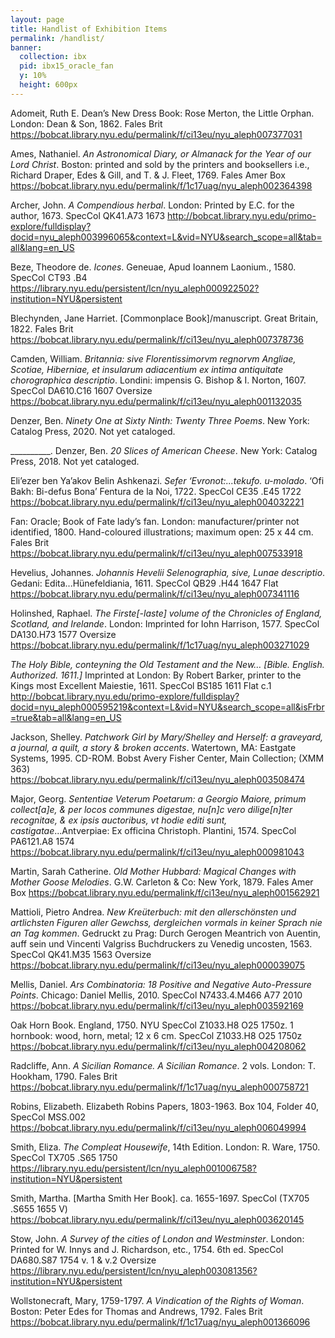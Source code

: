 ```yaml
---
layout: page
title: Handlist of Exhibition Items
permalink: /handlist/
banner:
  collection: ibx
  pid: ibx15_oracle_fan
  y: 10%
  height: 600px
---
```


Adomeit, Ruth E. Dean’s New Dress Book: Rose Merton, the Little Orphan. London: Dean & Son, 1862. Fales Brit <https://bobcat.library.nyu.edu/permalink/f/ci13eu/nyu_aleph007377031>

Ames, Nathaniel. <i>An Astronomical Diary, or Almanack for the Year of our Lord Christ</i>. Boston: printed and sold by the printers and booksellers i.e., Richard Draper, Edes & Gill, and T. & J. Fleet, 1769. Fales Amer Box <https://bobcat.library.nyu.edu/permalink/f/1c17uag/nyu_aleph002364398>

Archer, John. <i>A Compendious herbal</i>. London: Printed by E.C. for the author, 1673. SpecCol QK41.A73 1673
<http://bobcat.library.nyu.edu/primo-explore/fulldisplay?docid=nyu_aleph003996065&context=L&vid=NYU&search_scope=all&tab=all&lang=en_US>

Beze, Theodore de. <i>Icones</i>. Geneuae,  Apud Ioannem Laonium., 1580. SpecCol CT93 .B4 <https://library.nyu.edu/persistent/lcn/nyu_aleph000922502?institution=NYU&persistent>

Blechynden, Jane Harriet. [Commonplace Book]/manuscript. Great Britain, 1822. Fales Brit
<https://bobcat.library.nyu.edu/permalink/f/ci13eu/nyu_aleph007378736>

Camden, William. <i>Britannia: sive Florentissimorvm regnorvm Angliae, Scotiae, Hiberniae, et insularum adiacentium ex intima antiquitate chorographica descriptio</i>. Londini: impensis G. Bishop & I. Norton, 1607. SpecCol DA610.C16 1607 Oversize
<https://bobcat.library.nyu.edu/permalink/f/ci13eu/nyu_aleph001132035>

Denzer, Ben. <i>Ninety One at Sixty Ninth: Twenty Three Poems</i>. New York: Catalog Press, 2020. Not yet cataloged.

__________. Denzer, Ben. <i>20 Slices of American Cheese</i>. New York: Catalog Press, 2018. Not yet cataloged.

Eli’ezer ben Ya’akov Belin Ashkenazi. <i>Sefer ‘Evronot:...tekufo. u-molado</i>. ‘Ofi Bakh: Bi-defus Bona’ Fentura de la Noi, 1722. SpecCol CE35 .E45 1722 <https://bobcat.library.nyu.edu/permalink/f/ci13eu/nyu_aleph004032221>

Fan: Oracle; Book of Fate lady’s fan. London: manufacturer/printer not identified, 1800.
Hand-coloured illustrations; maximum open: 25 x 44 cm. Fales Brit
<https://bobcat.library.nyu.edu/permalink/f/ci13eu/nyu_aleph007533918>

Hevelius, Johannes. <i>Johannis Hevelii Selenographia, sive, Lunae descriptio</i>. Gedani: Edita...Hünefeldiania, 1611. SpecCol QB29 .H44 1647 Flat
<https://bobcat.library.nyu.edu/permalink/f/ci13eu/nyu_aleph007341116>

Holinshed, Raphael. <i>The Firste[-laste] volume of the Chronicles of England, Scotland, and Irelande</i>. London: Imprinted for  Iohn Harrison, 1577. SpecCol DA130.H73 1577 Oversize <https://bobcat.library.nyu.edu/permalink/f/1c17uag/nyu_aleph003271029>

<i>The Holy Bible, conteyning the Old Testament and the New… [Bible. English. Authorized. 1611.]</i> Imprinted at London: By Robert Barker, printer to the Kings most Excellent Maiestie, 1611.  SpecCol BS185 1611 Flat c.1
<http://bobcat.library.nyu.edu/primo-explore/fulldisplay?docid=nyu_aleph000595219&context=L&vid=NYU&search_scope=all&isFrbr=true&tab=all&lang=en_US>

Jackson, Shelley. <i>Patchwork Girl by Mary/Shelley and Herself: a graveyard, a journal, a quilt, a story & broken accents</i>. Watertown, MA: Eastgate Systems, 1995. CD-ROM. Bobst Avery Fisher Center, Main Collection; (XMM 363)
<https://bobcat.library.nyu.edu/permalink/f/ci13eu/nyu_aleph003508474>

Major, Georg. <i>Sententiae Veterum Poetarum: a Georgio Maiore, primum collect[a]e, & per locos communes digestae, nu[n]c vero dilige[n]ter recognitae, & ex ipsis auctoribus, vt hodie editi sunt, castigatae</i>...Antverpiae: Ex officina Christoph. Plantini, 1574. SpecCol PA6121.A8 1574
<https://bobcat.library.nyu.edu/permalink/f/ci13eu/nyu_aleph000981043>

Martin, Sarah Catherine. <i>Old Mother Hubbard: Magical Changes with Mother Goose Melodies</i>. G.W. Carleton & Co: New York, 1879. Fales Amer Box
<https://bobcat.library.nyu.edu/permalink/f/ci13eu/nyu_aleph001562921>

Mattioli, Pietro Andrea. <i>New Kreüterbuch: mit den allerschönsten und artlichsten Figuren aller Gewchss, dergleichen vormals in keiner Sprach nie an Tag kommen</i>. Gedruckt zu Prag: Durch Gerogen Meantrich von Auentin, auff sein und Vincenti Valgriss Buchdruckers zu Venedig uncosten, 1563. SpecCol QK41.M35 1563 Oversize <https://bobcat.library.nyu.edu/permalink/f/ci13eu/nyu_aleph000039075>

Mellis, Daniel. <i>Ars Combinatoria: 18 Positive and Negative Auto-Pressure Points</i>. Chicago: Daniel Mellis, 2010. SpecCol N7433.4.M466 A77 2010
<https://bobcat.library.nyu.edu/permalink/f/ci13eu/nyu_aleph003592169>

Oak Horn Book. England, 1750. NYU SpecCol Z1033.H8 O25 1750z. 1 hornbook: wood, horn, metal; 12 x 6 cm. SpecCol Z1033.H8 O25 1750z <https://bobcat.library.nyu.edu/permalink/f/ci13eu/nyu_aleph004208062>

Radcliffe, Ann. <i>A Sicilian Romance. A Sicilian Romance</i>. 2 vols. London: T. Hookham, 1790. Fales Brit <https://bobcat.library.nyu.edu/permalink/f/1c17uag/nyu_aleph000758721>

Robins, Elizabeth. Elizabeth Robins Papers, 1803-1963. Box 104, Folder 40, SpecCol MSS.002
<https://bobcat.library.nyu.edu/permalink/f/ci13eu/nyu_aleph006049994>

Smith, Eliza. <i>The Compleat Housewife</i>, 14th Edition. London: R. Ware, 1750. SpecCol TX705 .S65 1750 <https://library.nyu.edu/persistent/lcn/nyu_aleph001006758?institution=NYU&persistent>

Smith, Martha. [Martha Smith Her Book]. ca. 1655-1697. SpecCol (TX705 .S655 1655 V)
<https://bobcat.library.nyu.edu/permalink/f/ci13eu/nyu_aleph003620145>

Stow, John. <i>A Survey of the cities of London and Westminster</i>. London: Printed for W. Innys and J. Richardson, etc., 1754. 6th ed. SpecCol DA680.S87 1754 v. 1 & v.2 Oversize  <https://library.nyu.edu/persistent/lcn/nyu_aleph003081356?institution=NYU&persistent>

Wollstonecraft, Mary, 1759-1797. <i>A Vindication of the Rights of Woman</i>. Boston: Peter Edes for Thomas and Andrews, 1792. Fales Brit <https://bobcat.library.nyu.edu/permalink/f/1c17uag/nyu_aleph001366096>
